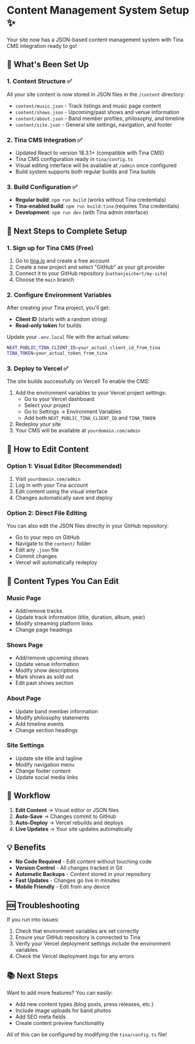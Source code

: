 # Content Management System Setup ✨

Your site now has a JSON-based content management system with Tina CMS integration ready to go!

## 🎯 What's Been Set Up

### 1. Content Structure ✅
All your site content is now stored in JSON files in the `/content` directory:
- `content/music.json` - Track listings and music page content
- `content/shows.json` - Upcoming/past shows and venue information
- `content/about.json` - Band member profiles, philosophy, and timeline
- `content/site.json` - General site settings, navigation, and footer

### 2. Tina CMS Integration ✅
- Updated React to version 18.3.1+ (compatible with Tina CMS)
- Tina CMS configuration ready in `tina/config.ts`
- Visual editing interface will be available at `/admin` once configured
- Build system supports both regular builds and Tina builds

### 3. Build Configuration ✅
- **Regular build**: `npm run build` (works without Tina credentials)
- **Tina-enabled build**: `npm run build:tina` (requires Tina credentials)
- **Development**: `npm run dev` (with Tina admin interface)

## 🚀 Next Steps to Complete Setup

### 1. Sign up for Tina CMS (Free)
1. Go to [tina.io](https://tina.io) and create a free account
2. Create a new project and select "GitHub" as your git provider
3. Connect it to your GitHub repository (`nathanjeichert/my-site`)
4. Choose the `main` branch

### 2. Configure Environment Variables
After creating your Tina project, you'll get:
- **Client ID** (starts with a random string)
- **Read-only token** for builds

Update your `.env.local` file with the actual values:
```bash
NEXT_PUBLIC_TINA_CLIENT_ID=your_actual_client_id_from_tina
TINA_TOKEN=your_actual_token_from_tina
```

### 3. Deploy to Vercel ✅
The site builds successfully on Vercel! To enable the CMS:
1. Add the environment variables to your Vercel project settings:
   - Go to your Vercel dashboard
   - Select your project
   - Go to Settings → Environment Variables
   - Add both `NEXT_PUBLIC_TINA_CLIENT_ID` and `TINA_TOKEN`
2. Redeploy your site
3. Your CMS will be available at `yourdomain.com/admin`

## 📝 How to Edit Content

### Option 1: Visual Editor (Recommended)
1. Visit `yourdomain.com/admin`
2. Log in with your Tina account
3. Edit content using the visual interface
4. Changes automatically save and deploy

### Option 2: Direct File Editing
You can also edit the JSON files directly in your GitHub repository:
- Go to your repo on GitHub
- Navigate to the `content/` folder
- Edit any `.json` file
- Commit changes
- Vercel will automatically redeploy

## 🎵 Content Types You Can Edit

### Music Page
- Add/remove tracks
- Update track information (title, duration, album, year)
- Modify streaming platform links
- Change page headings

### Shows Page
- Add/remove upcoming shows
- Update venue information
- Modify show descriptions
- Mark shows as sold out
- Edit past shows section

### About Page
- Update band member information
- Modify philosophy statements
- Add timeline events
- Change section headings

### Site Settings
- Update site title and tagline
- Modify navigation menu
- Change footer content
- Update social media links

## 🔄 Workflow

1. **Edit Content** → Visual editor or JSON files
2. **Auto-Save** → Changes commit to GitHub
3. **Auto-Deploy** → Vercel rebuilds and deploys
4. **Live Updates** → Your site updates automatically

## 💡 Benefits

- **No Code Required** - Edit content without touching code
- **Version Control** - All changes tracked in Git
- **Automatic Backups** - Content stored in your repository
- **Fast Updates** - Changes go live in minutes
- **Mobile Friendly** - Edit from any device

## 🆘 Troubleshooting

If you run into issues:
1. Check that environment variables are set correctly
2. Ensure your GitHub repository is connected to Tina
3. Verify your Vercel deployment settings include the environment variables
4. Check the Vercel deployment logs for any errors

## 📚 Next Steps

Want to add more features? You can easily:
- Add new content types (blog posts, press releases, etc.)
- Include image uploads for band photos
- Add SEO meta fields
- Create content preview functionality

All of this can be configured by modifying the `tina/config.ts` file!